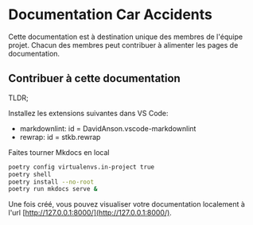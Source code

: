 # Documentation Car Accidents

Cette documentation est à destination unique des membres de l'équipe projet.
Chacun des membres peut contribuer à alimenter les pages de documentation.

## Contribuer à cette documentation

TLDR;

Installez les extensions suivantes dans VS Code:

* markdownlint: id = DavidAnson.vscode-markdownlint
* rewrap: id = stkb.rewrap

Faites tourner Mkdocs en local

```bash
poetry config virtualenvs.in-project true
poetry shell
poetry install --no-root
poetry run mkdocs serve &
```

<!-- markdown-link-check-disable -->
Une fois créé, vous pouvez visualiser votre documentation localement à l'url
[http://127.0.0.1:8000/](http://127.0.0.1:8000/).
<!-- markdown-link-check-enable -->
